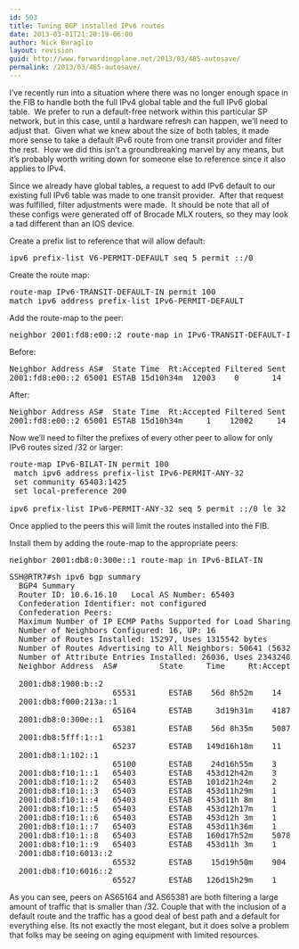 ```yaml
---
id: 503
title: Tuning BGP installed IPv6 routes
date: 2013-03-01T21:20:19-06:00
author: Nick Buraglio
layout: revision
guid: http://www.forwardingplane.net/2013/03/485-autosave/
permalink: /2013/03/485-autosave/
---
```

I&#8217;ve recently run into a situation where there was no longer enough space in the FIB to handle both the full IPv4 global table and the full IPv6 global table.  We prefer to run a default-free network within this particular SP network, but in this case, until a hardware refresh can happen, we&#8217;ll need to adjust that.  Given what we knew about the size of both tables, it made more sense to take a default IPv6 route from one transit provider and filter the rest.  How we did this isn&#8217;t a groundbreaking marvel by any means, but it&#8217;s probably worth writing down for someone else to reference since it also applies to IPv4.

Since we already have global tables, a request to add IPv6 default to our existing full IPv6 table was made to one transit provider.  After that request was fulfilled, filter adjustments were made.  It should be note that all of these configs were generated off of Brocade MLX routers, so they may look a tad different than an IOS device.

Create a prefix list to reference that will allow default:

<pre>ipv6 prefix-list V6-PERMIT-DEFAULT seq 5 permit ::/0</pre>

Create the route map:

<pre>route-map IPv6-TRANSIT-DEFAULT-IN permit 100
match ipv6 address prefix-list IPv6-PERMIT-DEFAULT</pre>

Add the route-map to the peer:

<pre>neighbor 2001:fd8:e00::2 route-map in IPv6-TRANSIT-DEFAULT-IN</pre>

Before:

<pre>Neighbor Address AS#  State Time  Rt:Accepted Filtered Sent ToSend
2001:fd8:e00::2 65001 ESTAB 15d10h34m  12003    0       14    0</pre>

After:

<pre>Neighbor Address AS#  State Time  Rt:Accepted Filtered Sent ToSend
2001:fd8:e00::2 65001 ESTAB 15d10h34m     1    12002     14    0</pre>

Now we&#8217;ll need to filter the prefixes of every other peer to allow for only IPv6 routes sized /32 or larger:

<pre>route-map IPv6-BILAT-IN permit 100
 match ipv6 address prefix-list IPv6-PERMIT-ANY-32
 set community 65403:1425
 set local-preference 200 

ipv6 prefix-list IPv6-PERMIT-ANY-32 seq 5 permit ::/0 le 32</pre>

Once applied to the peers this will limit the routes installed into the FIB.

Install them by adding the route-map to the appropriate peers:

<pre>neighbor 2001:db8:0:300e::1 route-map in IPv6-BILAT-IN</pre>

<pre>SSH@RTR7#sh ipv6 bgp summary 
  BGP4 Summary 
  Router ID: 10.6.16.10   Local AS Number: 65403
  Confederation Identifier: not configured
  Confederation Peers: 
  Maximum Number of IP ECMP Paths Supported for Load Sharing: 1
  Number of Neighbors Configured: 16, UP: 16
  Number of Routes Installed: 15297, Uses 1315542 bytes
  Number of Routes Advertising to All Neighbors: 50641 (5632 entries), Uses 270336 bytes
  Number of Attribute Entries Installed: 26036, Uses 2343240 bytes
  Neighbor Address  AS#         State     Time     Rt:Accepted Filtered Sent     ToSend

  2001:db8:1900:b::2
                      65531       ESTAB    56d 8h52m    14       0        2        0        
  2001:db8:f000:213a::1
                      65164       ESTAB     3d19h31m    4187     4535     2        0        
  2001:db8:0:300e::1
                      65381       ESTAB    56d 8h35m    5087     6532     2        0        
  2001:db8:5fff:1::1
                      65237       ESTAB   149d16h18m    11       0        2        0        
  2001:db8:1:102::1
                      65100       ESTAB    24d16h55m    3        0        2        0        
  2001:db8:f10:1::1   65403       ESTAB   453d12h42m    3        0        5625     0        
  2001:db8:f10:1::2   65403       ESTAB   101d21h24m    2        0        5625     0        
  2001:db8:f10:1::3   65403       ESTAB   453d11h29m    1        0        5625     0        
  2001:db8:f10:1::4   65403       ESTAB   453d11h 8m    1        0        5625     0        
  2001:db8:f10:1::5   65403       ESTAB   453d12h17m    1        0        5625     0        
  2001:db8:f10:1::6   65403       ESTAB   453d12h 3m    1        0        5625     0        
  2001:db8:f10:1::7   65403       ESTAB   453d11h36m    1        0        5625     0        
  2001:db8:f10:1::8   65403       ESTAB   160d17h52m    5078     0        5625     0        
  2001:db8:f10:1::9   65403       ESTAB   453d11h 3m    1        0        5625     0        
  2001:db8:f10:6013::2
                      65532       ESTAB    15d19h50m    904      3        2        0        
  2001:db8:f10:6016::2
                      65527       ESTAB   126d15h29m    1        0        2        0</pre>

As you can see, peers on AS65164 and AS65381 are both filtering a large amount of traffic that is smaller than /32. Couple that with the inclusion of a default route and the traffic has a good deal of best path and a default for everything else. Its not exactly the most elegant, but it does solve a problem that folks may be seeing on aging equipment with limited resources.